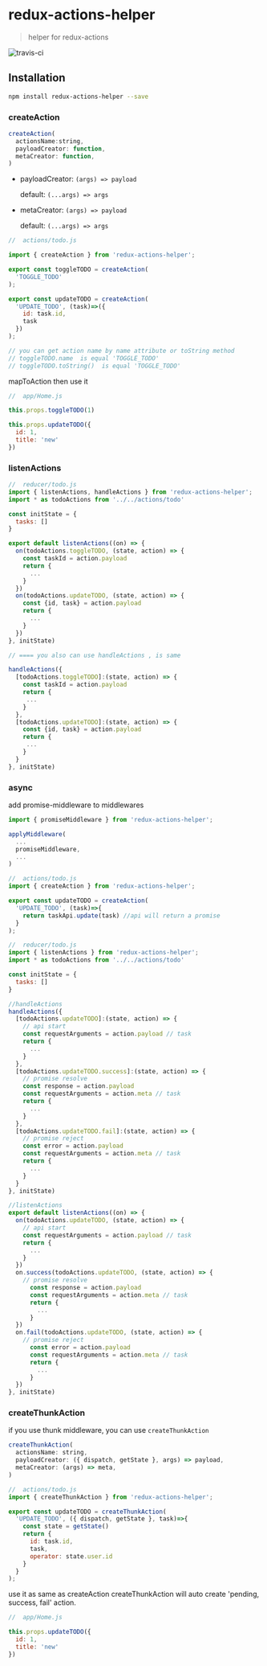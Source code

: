 # redux-actions-helper
> helper for redux-actions

![travis-ci](https://travis-ci.org/ariesjia/redux-actions-helper.svg?branch=master)

## Installation

```bash
npm install redux-actions-helper --save
```

### createAction
```js
createAction(
  actionsName:string,
  payloadCreator: function,
  metaCreator: function,
)
```

- payloadCreator: ```(args) => payload```

  default: ```(...args) => args```
  
  
- metaCreator: ```(args) => payload```

  default: ```(...args) => args```

```js
//  actions/todo.js

import { createAction } from 'redux-actions-helper';

export const toggleTODO = createAction(
  'TOGGLE_TODO'
);

export const updateTODO = createAction(
  'UPDATE_TODO', (task)=>({
    id: task.id,
    task
  })
);

// you can get action name by name attribute or toString method
// toggleTODO.name  is equal 'TOGGLE_TODO'
// toggleTODO.toString()  is equal 'TOGGLE_TODO'

```

mapToAction then use it 
 
```js
//  app/Home.js

this.props.toggleTODO(1)

this.props.updateTODO({
  id: 1,
  title: 'new'
})
```


### listenActions
```js
//  reducer/todo.js
import { listenActions, handleActions } from 'redux-actions-helper';
import * as todoActions from '../../actions/todo'

const initState = {
  tasks: []
}

export default listenActions((on) => {
  on(todoActions.toggleTODO, (state, action) => {
    const taskId = action.payload
    return {
      ...
    }
  })
  on(todoActions.updateTODO, (state, action) => {
    const {id, task} = action.payload
    return {
      ...
    }
  })
}, initState)

// ==== you also can use handleActions , is same

handleActions({
  [todoActions.toggleTODO]:(state, action) => {
    const taskId = action.payload
    return {
     ...
    }
  },
  [todoActions.updateTODO]:(state, action) => {
    const {id, task} = action.payload
    return {
     ...
    }
  }
}, initState)

```


### async

add promise-middleware to middlewares

```js
import { promiseMiddleware } from 'redux-actions-helper';

applyMiddleware(
  ...
  promiseMiddleware,
  ...
)

```

```js
//  actions/todo.js
import { createAction } from 'redux-actions-helper';

export const updateTODO = createAction(
  'UPDATE_TODO', (task)=>{
    return taskApi.update(task) //api will return a promise
  }
);
```

```js
//  reducer/todo.js
import { listenActions } from 'redux-actions-helper';
import * as todoActions from '../../actions/todo'

const initState = {
  tasks: []
}

//handleActions 
handleActions({
  [todoActions.updateTODO]:(state, action) => {
    // api start
    const requestArguments = action.payload // task
    return {
      ...
    }
  },
  [todoActions.updateTODO.success]:(state, action) => {
    // promise resolve
    const response = action.payload
    const requestArguments = action.meta // task
    return {
      ...
    }
  },
  [todoActions.updateTODO.fail]:(state, action) => {
    // promise reject 
    const error = action.payload
    const requestArguments = action.meta // task
    return {
      ...
    }
  }
}, initState)

//listenActions 
export default listenActions((on) => {
  on(todoActions.updateTODO, (state, action) => {
    // api start
    const requestArguments = action.payload // task
    return {
      ...
    }
  })
  on.success(todoActions.updateTODO, (state, action) => {
    // promise resolve
      const response = action.payload
      const requestArguments = action.meta // task
      return {
        ...
      }
  })
  on.fail(todoActions.updateTODO, (state, action) => {
    // promise reject 
      const error = action.payload
      const requestArguments = action.meta // task
      return {
        ...
      }
  })
}, initState)

```


### createThunkAction
if you use thunk middleware, you can use `createThunkAction`

```js
createThunkAction(
  actionsName: string,
  payloadCreator: ({ dispatch, getState }, args) => payload,
  metaCreator: (args) => meta,
)
```

```js
//  actions/todo.js
import { createThunkAction } from 'redux-actions-helper';

export const updateTODO = createThunkAction(
  'UPDATE_TODO', ({ dispatch, getState }, task)=>{
    const state = getState()
    return {
      id: task.id,
      task,
      operator: state.user.id
    }
  }
);
```
use it as same as createAction 
createThunkAction will auto create 'pending, success, fail' action.

```js
//  app/Home.js

this.props.updateTODO({
  id: 1,
  title: 'new'
})
```